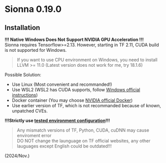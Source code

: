 # Sionna 0.19.0

## Installation
**!!! Native Windows Does Not Support NVIDIA GPU Acceleration !!!**  
Sionna requires Tensorflow>=2.13. However, starting in TF 2.11, CUDA build is not supported for Windows.
>If you want to use CPU environment on Windows, you need to install LLVM >= 11.0 (Latest version does not work for me, try 18.1.6)

Possible Solution:
* Use Linux (Most convenient and recommanded!)
* Use WSL2 (WSL2 has CUDA supports, follow [Windows official instructions](https://learn.microsoft.com/en-us/windows/ai/directml/gpu-cuda-in-wsl))
* Docker container (You may choose [NVIDIA official Docker](https://developer.nvidia.com/blog/nvidia-docker-gpu-server-application-deployment-made-easy/))
* Use earlier version of TF, which is not recommanded because of known, unpatched CVEs.

**!!!Strictly use [tested environment configuration](https://www.tensorflow.org/install/source_windows)!!!**
> Any mismatch versions of TF, Python, CUDA, cuDNN may cause enviroment error  
> DO NOT change the launguage on TF official websites, any other lauguages except English could be outdated!!!

(2024/Nov.)
